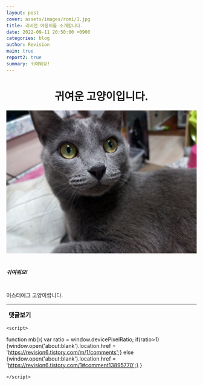 ```yaml
---
layout: post
cover: assets/images/romi/1.jpg
title: 리비전 야옹이를 소개합니다.
date: 2022-09-11 20:50:00 +0900
categories: blog
author: Revision
main: true
report2: true
summary: 귀여워요!
---
```


<html>
<head>
 <style> .pic:hover {
   color: forestgreen;}
 a.pic:hover {
   color: forestgreen;
 text-decoration-line: none;} 
 a.pic {
   color: forestgreen;
 text-decoration-line: none;} 
 </style>
<center><h1>귀여운 고양이입니다.</h1></center> 
</head>

<body>
<img src="/assets/images/romi/1.jpg"> 
<br><br>
<h5>귀여워요!</h5><br>
이스터에그 고양이랍니다.
<hr/>
 <input type="button" style="background-color:transparent; border:none; cursor:pointer;
 font-size:16px; font-weight:bold; font-family:NanumSquareRoundB; " class="pic"
  value="댓글보기" onclick="mb();" >
    <script src="https://utteranc.es/client.js"
            repo="Revisionsix/reply"
            issue-term="pathname"
            theme="github-dark"
            crossorigin="anonymous"
            async>
    </script>


    <script>
 function mb(){ 
var ratio = window.devicePixelRatio;
if(ratio>1){window.open('about:blank').location.href =
'https://revision6.tistory.com/m/1/comments';}
else {window.open('about:blank').location.href =
'https://revision6.tistory.com/1#comment13895770';} }

    </script>
</body>
</html>